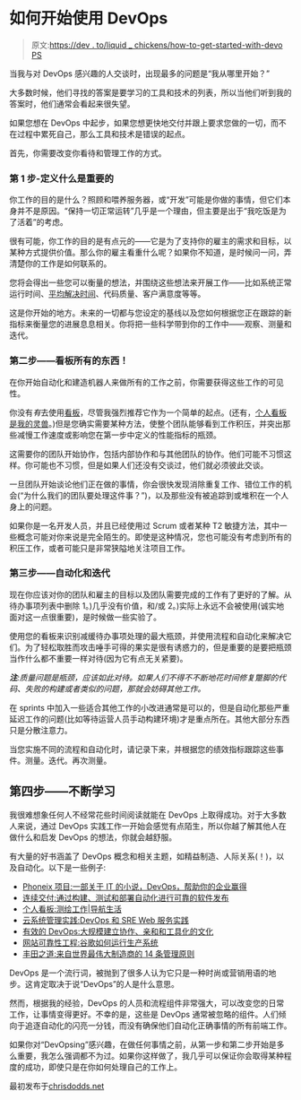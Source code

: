 # 如何开始使用 DevOps

> 原文:[https://dev . to/liquid _ chickens/how-to-get-started-with-devo PS](https://dev.to/liquid_chickens/how-to-get-started-with-devops)

当我与对 DevOps 感兴趣的人交谈时，出现最多的问题是“我从哪里开始？”

大多数时候，他们寻找的答案是要学习的工具和技术的列表，所以当他们听到我的答案时，他们通常会看起来很失望。

如果您想在 DevOps 中起步，如果您想更快地交付并跟上要求您做的一切，而不在过程中累死自己，那么工具和技术是错误的起点。

首先，你需要改变你看待和管理工作的方式。

### [](#step-1-define-what-matters)第 1 步-定义什么是重要的

你工作的目的是什么？照顾和喂养服务器，或“开发”可能是你做的事情，但它们本身并不是原因。“保持一切正常运转”几乎是一个理由，但主要是出于“我吃饭是为了活着”的考虑。

很有可能，你工作的目的是有点元的——它是为了支持你的雇主的需求和目标，以某种方式提供价值。那么你的雇主看重什么呢？如果你不知道，是时候问一问，弄清楚你的工作是如何联系的。

您将会得出一些您可以衡量的想法，并围绕这些想法来开展工作——比如系统正常运行时间、[平均解决时间](https://en.wikipedia.org/wiki/Mean_time_to_repair)、代码质量、客户满意度等等。

这是你开始的地方。未来的一切都与您设定的基线以及您如何根据您正在跟踪的新指标来衡量您的进展息息相关。你将把一些科学带到你的工作中——观察、测量和迭代。

### [](#step-2-kanban-all-the-things)第二步——看板所有的东西！

在你开始自动化和建造机器人来做所有的工作之前，你需要获得这些工作的可见性。

你没有*有*去使用[看板](http://www.everydaykanban.com/what-is-kanban/)，尽管我强烈推荐它作为一个简单的起点。(还有，[个人看板是我的灵兽](http://chrisdodds.net/how-to-it-kick-chaos-in-the-face/)。)但是您确实需要某种方法，使整个团队能够看到工作积压，并突出那些减慢工作速度或影响您在第一步中定义的性能指标的瓶颈。

这需要你的团队开始协作，包括内部协作和与其他团队的协作。他们可能不习惯这样。你可能也不习惯，但是如果人们还没有交谈过，他们就必须彼此交谈。

一旦团队开始谈论他们正在做的事情，你会很快发现消除重复工作、错位工作的机会(“为什么我们的团队要处理这件事？”)，以及那些没有被追踪到或堆积在一个人身上的问题。

如果你是一名开发人员，并且已经使用过 Scrum 或者某种 T2 敏捷方法，其中一些概念可能对你来说是完全陌生的。即使是这种情况，您也可能没有考虑到所有的积压工作，或者可能只是非常狭隘地关注项目工作。

### [](#step-3-automate-and-iterate)第三步——自动化和迭代

现在你应该对你的团队和雇主的目标以及团队需要完成的工作有了更好的了解。从待办事项列表中删除 1。)几乎没有价值，和/或 2。)实际上永远不会被使用(诚实地面对这一点很重要)，是时候做一些实验了。

使用您的看板来识别减缓待办事项处理的最大瓶颈，并使用流程和自动化来解决它们。为了轻松取胜而攻击唾手可得的果实是很有诱惑力的，但是重要的是要把瓶颈当作什么都不重要一样对待(因为它有点无关紧要)。

***注**:质量问题是瓶颈，应该如此对待。如果人们不得不不断地花时间修复蹩脚的代码、失败的构建或者类似的问题，那就会妨碍其他工作。*

在 sprints 中加入一些适合其他工作的小改进通常是可以的，但是自动化那些严重延迟工作的问题(比如等待运营人员手动构建环境)才是重点所在。其他大部分东西只是分散注意力。

当您实施不同的流程和自动化时，请记录下来，并根据您的绩效指标跟踪这些事件。测量。迭代。再次测量。

## [](#step-4-keep-learning)第四步——不断学习

我很难想象任何人不经常花些时间阅读就能在 DevOps 上取得成功。对于大多数人来说，通过 DevOps 实践工作一开始会感觉有点陌生，所以你越了解其他人在做什么和启发 DevOps 的想法，你就会越舒服。

有大量的好书涵盖了 DevOps 概念和相关主题，如精益制造、人际关系(！)，以及自动化。以下是一些例子:

*   [Phoneix 项目:一部关于 IT 的小说，DevOps，帮助你的企业赢得](https://www.amazon.com/Phoenix-Project-DevOps-Helping-Business-ebook/dp/B00AZRBLHO)
*   [连续交付:通过构建、测试和部署自动化进行可靠的软件发布](https://www.amazon.com/Continuous-Delivery-Deployment-Automation-Addison-Wesley-ebook/dp/B003YMNVC0/ref=pd_sim_351_2?_encoding=UTF8&psc=1&refRID=AJDG6JXGMSMAYFWJD7XV)
*   [个人看板:测绘工作|导航生活](https://www.amazon.com/Personal-Kanban-Mapping-Work-Navigating-ebook/dp/B004R1Q642/ref=pd_sim_351_6?_encoding=UTF8&psc=1&refRID=AJDG6JXGMSMAYFWJD7XV)
*   [云系统管理实践:DevOps 和 SRE Web 服务实践](https://www.amazon.com/Practice-Cloud-System-Administration-Practices-ebook/dp/B00N7N2CRQ/ref=pd_sim_351_1?_encoding=UTF8&psc=1&refRID=X9E1Q0FXKWTEPD895YFY)
*   [有效的 DevOps:大规模建立协作、亲和和工具化的文化](https://www.amazon.com/Effective-DevOps-Building-Collaboration-Affinity-ebook/dp/B01GGQKXOE/ref=pd_sim_351_19?_encoding=UTF8&psc=1&refRID=AJDG6JXGMSMAYFWJD7XV)
*   [网站可靠性工程:谷歌如何运行生产系统](https://www.amazon.com/Site-Reliability-Engineering-Production-Systems-ebook/dp/B01DCPXKZ6/ref=pd_sim_351_15?_encoding=UTF8&psc=1&refRID=AJDG6JXGMSMAYFWJD7XV)
*   [丰田之道:来自世界最伟大制造商的 14 条管理原则](https://www.amazon.com/Toyota-Way-Management-Principles-Manufacturer-ebook/dp/B000SEGIVS/ref=sr_1_4?s=digital-text&ie=UTF8&qid=1502246612&sr=1-4&keywords=lean+manufacturing)

DevOps 是一个流行词，被抛到了很多人认为它只是一种时尚或营销用语的地步。这肯定取决于说“DevOps”的人是什么意思。

然而，根据我的经验，DevOps 的人员和流程组件非常强大，可以改变您的日常工作，让事情变得更好。不幸的是，这些是 DevOps 通常被忽略的组件。人们倾向于追逐自动化的闪亮一分钱，而没有确保他们自动化正确事情的所有前端工作。

如果你对“DevOpsing”感兴趣，在做任何事情之前，从第一步和第二步开始是多么重要，我怎么强调都不为过。如果你这样做了，我几乎可以保证你会取得某种程度的成功，即使只是在你如何处理自己的工作上。

最初发布于[chrisdodds.net](http://chrisdodds.net/how-to-get-started-with-devops/)